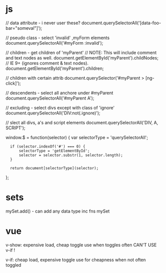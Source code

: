 # js
  // data attribute - i never user these?
  document.querySelectorAll('[data-foo-bar="someval"]');

  // pseudo class - select 'invalid' ,myForm elements
  document.querySelectorAll('#myForm :invalid');

  // children - get children of 'myParent'
  // NOTE: This will include comment and text nodes as well.
  document.getElementById('myParent').childNodes;
  // IE 9+ (ignores comment & text nodes).
  document.getElementById('myParent').children;

  // children with certain attrib
  document.querySelector('#myParent > [ng-click]');


  // descendents - select all anchore under #myParent
  document.querySelectorAll('#myParent A');

  //  excluding  - select divs except with class of 'ignore'
  document.querySelectorAll('DIV:not(.ignore)');

  // slect all divs, a's and script elements
  document.querySelectorAll('DIV, A, SCRIPT');

  window.$ = function(selector) {
      var selectorType = 'querySelectorAll';

      if (selector.indexOf('#') === 0) {
          selectorType = 'getElementById';
          selector = selector.substr(1, selector.length);
      }

      return document[selectorType](selector);
  };

# sets

  mySet.add() - can add any data type inc fns
  mySet


# vue

  v-show: expensive load, cheap toggle
          use when toggles often
          CAN'T USE v-if !

  v-if:   cheap load, expensive toggle
          use for cheapness when not often toggled